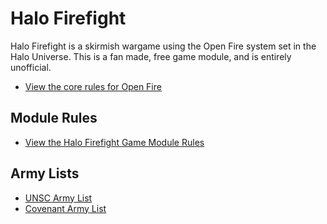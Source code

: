 # Halo Firefight

Halo Firefight is a skirmish wargame using the Open Fire system set in the Halo Universe. This is a fan made, free game module, and is entirely unofficial.

- [View the core rules for Open Fire](https://github.com/open-source-tabletop/openfire/blob/main/core-rules.md)

## Module Rules

- [View the Halo Firefight Game Module Rules](https://github.com/open-source-tabletop/openfire-gm-halo/blob/main/halo-firefight-game-module.md)

## Army Lists

- [UNSC Army List](https://github.com/open-source-tabletop/openfire-gm-halo/blob/main/halo-firefight-unsc-army.md)
- [Covenant Army List](https://github.com/open-source-tabletop/openfire-gm-halo/blob/main/halo-firefight-covenant-army.md)